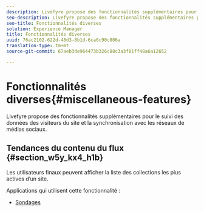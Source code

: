 ```yaml
---
description: Livefyre propose des fonctionnalités supplémentaires pour le suivi des données des visiteurs du site et la synchronisation avec les réseaux de médias sociaux.
seo-description: Livefyre propose des fonctionnalités supplémentaires pour le suivi des données des visiteurs du site et la synchronisation avec les réseaux de médias sociaux.
seo-title: Fonctionnalités diverses
solution: Experience Manager
title: Fonctionnalités diverses
uuid: 76ac2102-622d-48d3-8b1d-6ca6c90c806a
translation-type: tm+mt
source-git-commit: 67aeb3de964473b326c88c3a3f81ff48a6a12652

---
```



# Fonctionnalités diverses{#miscellaneous-features}

Livefyre propose des fonctionnalités supplémentaires pour le suivi des données des visiteurs du site et la synchronisation avec les réseaux de médias sociaux.

## Tendances du contenu du flux {#section_w5y_kx4_h1b}

Les utilisateurs finaux peuvent afficher la liste des collections les plus actives d’un site.

Applications qui utilisent cette fonctionnalité :

* [Sondages](../c-about-apps/c-polls-app/c-polls-app.md#c_polls_app)

